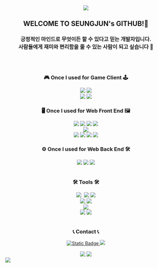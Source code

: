 <div align='center'>
 <img src="https://capsule-render.vercel.app/api?type=waving&color=timeAuto&height=120&section=header&text=🦔🦔🦔🦔🦔🦔🦔&fontSize=60" />
</div>

<div>
 <h2 align="center"> WELCOME TO SEUNGJUN's GITHUB!👋 </h2>
 <h3 align="center"> 긍정적인 마인드로 무엇이든 할 수 있다고 믿는 개발자입니다. <br> 사람들에게 재미와 편리함을 줄 수 있는 사람이 되고 싶습니다 🤣</h3>
</div>

<br>
<br>

<div align="center">
 <h3> 🎮  Once I used for Game Client 🕹 </h3>
  <img src="https://img.shields.io/badge/unity-F1F1F1?style=for-the-badge&logo=unity&logoColor=white" />
  <img src="https://img.shields.io/badge/unrealengine-0E1128?style=for-the-badge&logo=unrealengine&logoColor=white" />
 <br>
  <img src="https://img.shields.io/badge/cplusplus-00599C?style=for-the-badge&logo=cplusplus&logoColor=white" />
  <img src="https://img.shields.io/badge/c%23-%23239120.svg?style=for-the-badge&logo=csharp&logoColor=white"/>
 
</div>
<div align="center">
 <h3>  🖥 Once I used for Web Front End 🖼 </h3>
 <img src="https://img.shields.io/badge/react_native-%2320232a.svg?style=for-the-badge&logo=react&logoColor=%2361DAFB"/>
  <img src="https://img.shields.io/badge/react-61DAFB?style=for-the-badge&logo=react&logoColor=white" />
  <img src="https://img.shields.io/badge/reactquery-FF4154?style=for-the-badge&logo=reactquery&logoColor=white" />
  <img src="https://img.shields.io/badge/Next-black?style=for-the-badge&logo=next.js&logoColor=white"/>
  <br>
  <img src="https://img.shields.io/badge/Vue.js-35495E?style=for-the-badge&logo=vue.js&logoColor=4FC08D"/>
  <br>
  <img src="https://img.shields.io/badge/HTML-239120?style=for-the-badge&logo=html5&logoColor=white" />
  <img src="https://img.shields.io/badge/CSS-239120?&style=for-the-badge&logo=css3&logoColor=white" />
  <img src="https://img.shields.io/badge/JavaScript-F7DF1E?style=for-the-badge&logo=JavaScript&logoColor=white" />
  <img src="https://img.shields.io/badge/typescript-3178C6?style=for-the-badge&logo=typescript&logoColor=white" />
 
</div>
<div align="center">
<h3>  ⚙ Once I used for Web Back End 🛠 </h3>
  <img src="https://img.shields.io/badge/Java-ED8B00?style=for-the-badge&logo=openjdk&logoColor=white" />
  <img src="https://img.shields.io/badge/Spring-6DB33F?style=for-the-badge&logo=spring&logoColor=white"/>
  <img src="https://img.shields.io/badge/MySQL-00000F?style=for-the-badge&logo=mysql&logoColor=white"/>
</div>

<br/>
<h3 align="center">🛠 Tools 🛠</h3>
<div align="center">
  <img src="https://img.shields.io/badge/git-F05033.svg?style=for-the-badge&logo=git&logoColor=white" />&nbsp
  <img src="https://img.shields.io/badge/github-181717.svg?style=for-the-badge&logo=github&logoColor=white" />
  <img src="https://img.shields.io/badge/Notion-F3F3F3.svg?style=for-the-badge&logo=notion&logoColor=black" />
</div>
<div align="center">
  <img src="https://img.shields.io/badge/VSCode-2C2C32.svg?style=for-the-badge&logo=visual-studio-code&logoColor=22ABF3" />
  <img src="https://img.shields.io/badge/Eclipse-2C2255?style=for-the-badge&logo=eclipse&logoColor=white" />
 <br>
 <img src="https://img.shields.io/badge/figma-%23F24E1E.svg?style=for-the-badge&logo=figma&logoColor=white"/>
 <br>
 <img src="https://img.shields.io/badge/github-%23121011.svg?style=for-the-badge&logo=github&logoColor=white"/>
 <img src="https://img.shields.io/badge/gitlab-%23181717.svg?style=for-the-badge&logo=gitlab&logoColor=whit"/>
</div>

<br/>

<div align="center">
<h3>📞 Contact 📞</h3>
<a href="https://blog.naver.com/tmdwns9112">
 <img alt="Static Badge"  src="https://img.shields.io/badge/naver-brightgreen?style=for-the-badge&logo=naver&logoColor=white&color=%2303C75A">
</a>
     <a href="mailto:tmdwns9112@gmail.com">
        <img src="https://img.shields.io/badge/Gmail-EA4335?style=for-the-badge&logo=Gmail&logoColor=white"> 
    </a>
</div>

<br/>

<div align="center">
<picture>
  <source
    srcset="https://github-readme-stats.vercel.app/api?username=seungjunl123&show_icons=true&theme=dark"
    media="(prefers-color-scheme: dark)"
  />
  <source
    srcset="https://github-readme-stats.vercel.app/api?username=seungjunl123&show_icons=true"
    media="(prefers-color-scheme: light), (prefers-color-scheme: no-preference)"
  />
  <img src="https://github-readme-stats.vercel.app/api?username=seungjunl123&show_icons=true" />
</picture>
<img src="https://github-readme-stats.vercel.app/api/top-langs/?username=seungjunl123&layout=compact"/>
</div>





<!--
**seungjunl123/seungjunl123** is a ✨ _special_ ✨ repository because its `README.md` (this file) appears on your GitHub profile.

Here are some ideas to get you started:

- 🔭 I’m currently working on ...
- 🌱 I’m currently learning ...
- 👯 I’m looking to collaborate on ...
- 🤔 I’m looking for help with ...
- 💬 Ask me about ...
- 📫 How to reach me: ...
- 😄 Pronouns: ...
- ⚡ Fun fact: ...
-->

<img src="https://capsule-render.vercel.app/api?type=waving&color=timeAuto&height=120&section=footer&fontSize=40" />
